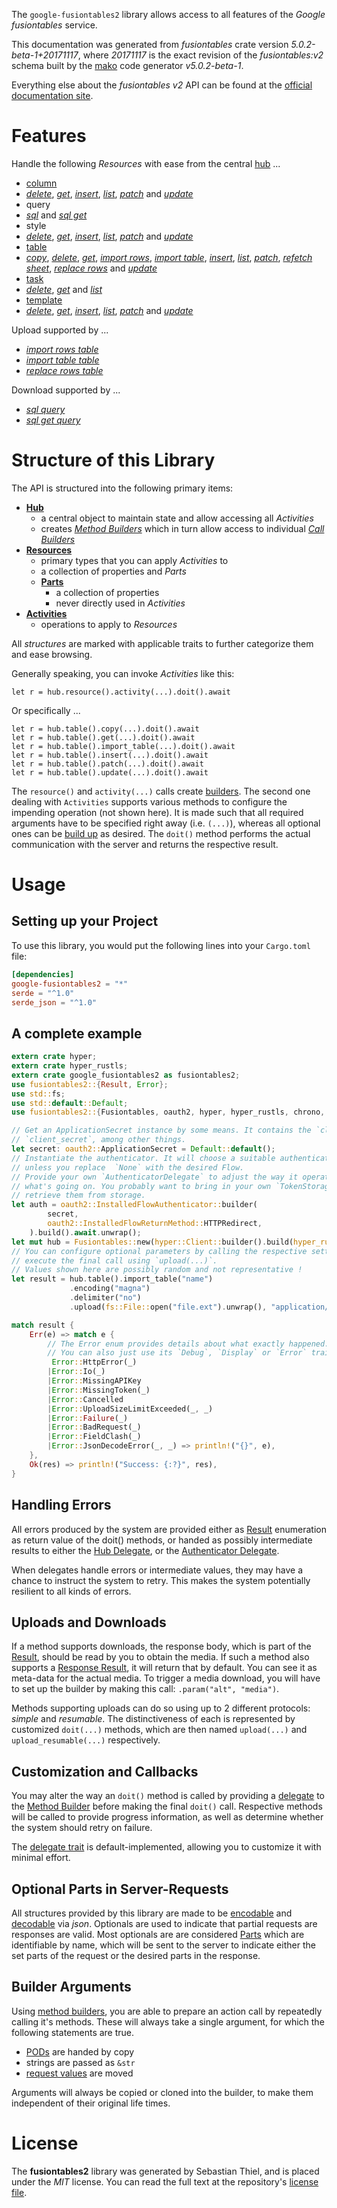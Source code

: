 <!---
DO NOT EDIT !
This file was generated automatically from 'src/generator/templates/api/README.md.mako'
DO NOT EDIT !
-->
The `google-fusiontables2` library allows access to all features of the *Google fusiontables* service.

This documentation was generated from *fusiontables* crate version *5.0.2-beta-1+20171117*, where *20171117* is the exact revision of the *fusiontables:v2* schema built by the [mako](http://www.makotemplates.org/) code generator *v5.0.2-beta-1*.

Everything else about the *fusiontables* *v2* API can be found at the
[official documentation site](https://developers.google.com/fusiontables).
# Features

Handle the following *Resources* with ease from the central [hub](https://docs.rs/google-fusiontables2/5.0.2-beta-1+20171117/google_fusiontables2/Fusiontables) ... 

* [column](https://docs.rs/google-fusiontables2/5.0.2-beta-1+20171117/google_fusiontables2/api::Column)
 * [*delete*](https://docs.rs/google-fusiontables2/5.0.2-beta-1+20171117/google_fusiontables2/api::ColumnDeleteCall), [*get*](https://docs.rs/google-fusiontables2/5.0.2-beta-1+20171117/google_fusiontables2/api::ColumnGetCall), [*insert*](https://docs.rs/google-fusiontables2/5.0.2-beta-1+20171117/google_fusiontables2/api::ColumnInsertCall), [*list*](https://docs.rs/google-fusiontables2/5.0.2-beta-1+20171117/google_fusiontables2/api::ColumnListCall), [*patch*](https://docs.rs/google-fusiontables2/5.0.2-beta-1+20171117/google_fusiontables2/api::ColumnPatchCall) and [*update*](https://docs.rs/google-fusiontables2/5.0.2-beta-1+20171117/google_fusiontables2/api::ColumnUpdateCall)
* query
 * [*sql*](https://docs.rs/google-fusiontables2/5.0.2-beta-1+20171117/google_fusiontables2/api::QuerySqlCall) and [*sql get*](https://docs.rs/google-fusiontables2/5.0.2-beta-1+20171117/google_fusiontables2/api::QuerySqlGetCall)
* style
 * [*delete*](https://docs.rs/google-fusiontables2/5.0.2-beta-1+20171117/google_fusiontables2/api::StyleDeleteCall), [*get*](https://docs.rs/google-fusiontables2/5.0.2-beta-1+20171117/google_fusiontables2/api::StyleGetCall), [*insert*](https://docs.rs/google-fusiontables2/5.0.2-beta-1+20171117/google_fusiontables2/api::StyleInsertCall), [*list*](https://docs.rs/google-fusiontables2/5.0.2-beta-1+20171117/google_fusiontables2/api::StyleListCall), [*patch*](https://docs.rs/google-fusiontables2/5.0.2-beta-1+20171117/google_fusiontables2/api::StylePatchCall) and [*update*](https://docs.rs/google-fusiontables2/5.0.2-beta-1+20171117/google_fusiontables2/api::StyleUpdateCall)
* [table](https://docs.rs/google-fusiontables2/5.0.2-beta-1+20171117/google_fusiontables2/api::Table)
 * [*copy*](https://docs.rs/google-fusiontables2/5.0.2-beta-1+20171117/google_fusiontables2/api::TableCopyCall), [*delete*](https://docs.rs/google-fusiontables2/5.0.2-beta-1+20171117/google_fusiontables2/api::TableDeleteCall), [*get*](https://docs.rs/google-fusiontables2/5.0.2-beta-1+20171117/google_fusiontables2/api::TableGetCall), [*import rows*](https://docs.rs/google-fusiontables2/5.0.2-beta-1+20171117/google_fusiontables2/api::TableImportRowCall), [*import table*](https://docs.rs/google-fusiontables2/5.0.2-beta-1+20171117/google_fusiontables2/api::TableImportTableCall), [*insert*](https://docs.rs/google-fusiontables2/5.0.2-beta-1+20171117/google_fusiontables2/api::TableInsertCall), [*list*](https://docs.rs/google-fusiontables2/5.0.2-beta-1+20171117/google_fusiontables2/api::TableListCall), [*patch*](https://docs.rs/google-fusiontables2/5.0.2-beta-1+20171117/google_fusiontables2/api::TablePatchCall), [*refetch sheet*](https://docs.rs/google-fusiontables2/5.0.2-beta-1+20171117/google_fusiontables2/api::TableRefetchSheetCall), [*replace rows*](https://docs.rs/google-fusiontables2/5.0.2-beta-1+20171117/google_fusiontables2/api::TableReplaceRowCall) and [*update*](https://docs.rs/google-fusiontables2/5.0.2-beta-1+20171117/google_fusiontables2/api::TableUpdateCall)
* [task](https://docs.rs/google-fusiontables2/5.0.2-beta-1+20171117/google_fusiontables2/api::Task)
 * [*delete*](https://docs.rs/google-fusiontables2/5.0.2-beta-1+20171117/google_fusiontables2/api::TaskDeleteCall), [*get*](https://docs.rs/google-fusiontables2/5.0.2-beta-1+20171117/google_fusiontables2/api::TaskGetCall) and [*list*](https://docs.rs/google-fusiontables2/5.0.2-beta-1+20171117/google_fusiontables2/api::TaskListCall)
* [template](https://docs.rs/google-fusiontables2/5.0.2-beta-1+20171117/google_fusiontables2/api::Template)
 * [*delete*](https://docs.rs/google-fusiontables2/5.0.2-beta-1+20171117/google_fusiontables2/api::TemplateDeleteCall), [*get*](https://docs.rs/google-fusiontables2/5.0.2-beta-1+20171117/google_fusiontables2/api::TemplateGetCall), [*insert*](https://docs.rs/google-fusiontables2/5.0.2-beta-1+20171117/google_fusiontables2/api::TemplateInsertCall), [*list*](https://docs.rs/google-fusiontables2/5.0.2-beta-1+20171117/google_fusiontables2/api::TemplateListCall), [*patch*](https://docs.rs/google-fusiontables2/5.0.2-beta-1+20171117/google_fusiontables2/api::TemplatePatchCall) and [*update*](https://docs.rs/google-fusiontables2/5.0.2-beta-1+20171117/google_fusiontables2/api::TemplateUpdateCall)


Upload supported by ...

* [*import rows table*](https://docs.rs/google-fusiontables2/5.0.2-beta-1+20171117/google_fusiontables2/api::TableImportRowCall)
* [*import table table*](https://docs.rs/google-fusiontables2/5.0.2-beta-1+20171117/google_fusiontables2/api::TableImportTableCall)
* [*replace rows table*](https://docs.rs/google-fusiontables2/5.0.2-beta-1+20171117/google_fusiontables2/api::TableReplaceRowCall)

Download supported by ...

* [*sql query*](https://docs.rs/google-fusiontables2/5.0.2-beta-1+20171117/google_fusiontables2/api::QuerySqlCall)
* [*sql get query*](https://docs.rs/google-fusiontables2/5.0.2-beta-1+20171117/google_fusiontables2/api::QuerySqlGetCall)



# Structure of this Library

The API is structured into the following primary items:

* **[Hub](https://docs.rs/google-fusiontables2/5.0.2-beta-1+20171117/google_fusiontables2/Fusiontables)**
    * a central object to maintain state and allow accessing all *Activities*
    * creates [*Method Builders*](https://docs.rs/google-fusiontables2/5.0.2-beta-1+20171117/google_fusiontables2/client::MethodsBuilder) which in turn
      allow access to individual [*Call Builders*](https://docs.rs/google-fusiontables2/5.0.2-beta-1+20171117/google_fusiontables2/client::CallBuilder)
* **[Resources](https://docs.rs/google-fusiontables2/5.0.2-beta-1+20171117/google_fusiontables2/client::Resource)**
    * primary types that you can apply *Activities* to
    * a collection of properties and *Parts*
    * **[Parts](https://docs.rs/google-fusiontables2/5.0.2-beta-1+20171117/google_fusiontables2/client::Part)**
        * a collection of properties
        * never directly used in *Activities*
* **[Activities](https://docs.rs/google-fusiontables2/5.0.2-beta-1+20171117/google_fusiontables2/client::CallBuilder)**
    * operations to apply to *Resources*

All *structures* are marked with applicable traits to further categorize them and ease browsing.

Generally speaking, you can invoke *Activities* like this:

```Rust,ignore
let r = hub.resource().activity(...).doit().await
```

Or specifically ...

```ignore
let r = hub.table().copy(...).doit().await
let r = hub.table().get(...).doit().await
let r = hub.table().import_table(...).doit().await
let r = hub.table().insert(...).doit().await
let r = hub.table().patch(...).doit().await
let r = hub.table().update(...).doit().await
```

The `resource()` and `activity(...)` calls create [builders][builder-pattern]. The second one dealing with `Activities` 
supports various methods to configure the impending operation (not shown here). It is made such that all required arguments have to be 
specified right away (i.e. `(...)`), whereas all optional ones can be [build up][builder-pattern] as desired.
The `doit()` method performs the actual communication with the server and returns the respective result.

# Usage

## Setting up your Project

To use this library, you would put the following lines into your `Cargo.toml` file:

```toml
[dependencies]
google-fusiontables2 = "*"
serde = "^1.0"
serde_json = "^1.0"
```

## A complete example

```Rust
extern crate hyper;
extern crate hyper_rustls;
extern crate google_fusiontables2 as fusiontables2;
use fusiontables2::{Result, Error};
use std::fs;
use std::default::Default;
use fusiontables2::{Fusiontables, oauth2, hyper, hyper_rustls, chrono, FieldMask};

// Get an ApplicationSecret instance by some means. It contains the `client_id` and 
// `client_secret`, among other things.
let secret: oauth2::ApplicationSecret = Default::default();
// Instantiate the authenticator. It will choose a suitable authentication flow for you, 
// unless you replace  `None` with the desired Flow.
// Provide your own `AuthenticatorDelegate` to adjust the way it operates and get feedback about 
// what's going on. You probably want to bring in your own `TokenStorage` to persist tokens and
// retrieve them from storage.
let auth = oauth2::InstalledFlowAuthenticator::builder(
        secret,
        oauth2::InstalledFlowReturnMethod::HTTPRedirect,
    ).build().await.unwrap();
let mut hub = Fusiontables::new(hyper::Client::builder().build(hyper_rustls::HttpsConnectorBuilder::new().with_native_roots().https_or_http().enable_http1().enable_http2().build()), auth);
// You can configure optional parameters by calling the respective setters at will, and
// execute the final call using `upload(...)`.
// Values shown here are possibly random and not representative !
let result = hub.table().import_table("name")
             .encoding("magna")
             .delimiter("no")
             .upload(fs::File::open("file.ext").unwrap(), "application/octet-stream".parse().unwrap()).await;

match result {
    Err(e) => match e {
        // The Error enum provides details about what exactly happened.
        // You can also just use its `Debug`, `Display` or `Error` traits
         Error::HttpError(_)
        |Error::Io(_)
        |Error::MissingAPIKey
        |Error::MissingToken(_)
        |Error::Cancelled
        |Error::UploadSizeLimitExceeded(_, _)
        |Error::Failure(_)
        |Error::BadRequest(_)
        |Error::FieldClash(_)
        |Error::JsonDecodeError(_, _) => println!("{}", e),
    },
    Ok(res) => println!("Success: {:?}", res),
}

```
## Handling Errors

All errors produced by the system are provided either as [Result](https://docs.rs/google-fusiontables2/5.0.2-beta-1+20171117/google_fusiontables2/client::Result) enumeration as return value of
the doit() methods, or handed as possibly intermediate results to either the 
[Hub Delegate](https://docs.rs/google-fusiontables2/5.0.2-beta-1+20171117/google_fusiontables2/client::Delegate), or the [Authenticator Delegate](https://docs.rs/yup-oauth2/*/yup_oauth2/trait.AuthenticatorDelegate.html).

When delegates handle errors or intermediate values, they may have a chance to instruct the system to retry. This 
makes the system potentially resilient to all kinds of errors.

## Uploads and Downloads
If a method supports downloads, the response body, which is part of the [Result](https://docs.rs/google-fusiontables2/5.0.2-beta-1+20171117/google_fusiontables2/client::Result), should be
read by you to obtain the media.
If such a method also supports a [Response Result](https://docs.rs/google-fusiontables2/5.0.2-beta-1+20171117/google_fusiontables2/client::ResponseResult), it will return that by default.
You can see it as meta-data for the actual media. To trigger a media download, you will have to set up the builder by making
this call: `.param("alt", "media")`.

Methods supporting uploads can do so using up to 2 different protocols: 
*simple* and *resumable*. The distinctiveness of each is represented by customized 
`doit(...)` methods, which are then named `upload(...)` and `upload_resumable(...)` respectively.

## Customization and Callbacks

You may alter the way an `doit()` method is called by providing a [delegate](https://docs.rs/google-fusiontables2/5.0.2-beta-1+20171117/google_fusiontables2/client::Delegate) to the 
[Method Builder](https://docs.rs/google-fusiontables2/5.0.2-beta-1+20171117/google_fusiontables2/client::CallBuilder) before making the final `doit()` call. 
Respective methods will be called to provide progress information, as well as determine whether the system should 
retry on failure.

The [delegate trait](https://docs.rs/google-fusiontables2/5.0.2-beta-1+20171117/google_fusiontables2/client::Delegate) is default-implemented, allowing you to customize it with minimal effort.

## Optional Parts in Server-Requests

All structures provided by this library are made to be [encodable](https://docs.rs/google-fusiontables2/5.0.2-beta-1+20171117/google_fusiontables2/client::RequestValue) and 
[decodable](https://docs.rs/google-fusiontables2/5.0.2-beta-1+20171117/google_fusiontables2/client::ResponseResult) via *json*. Optionals are used to indicate that partial requests are responses 
are valid.
Most optionals are are considered [Parts](https://docs.rs/google-fusiontables2/5.0.2-beta-1+20171117/google_fusiontables2/client::Part) which are identifiable by name, which will be sent to 
the server to indicate either the set parts of the request or the desired parts in the response.

## Builder Arguments

Using [method builders](https://docs.rs/google-fusiontables2/5.0.2-beta-1+20171117/google_fusiontables2/client::CallBuilder), you are able to prepare an action call by repeatedly calling it's methods.
These will always take a single argument, for which the following statements are true.

* [PODs][wiki-pod] are handed by copy
* strings are passed as `&str`
* [request values](https://docs.rs/google-fusiontables2/5.0.2-beta-1+20171117/google_fusiontables2/client::RequestValue) are moved

Arguments will always be copied or cloned into the builder, to make them independent of their original life times.

[wiki-pod]: http://en.wikipedia.org/wiki/Plain_old_data_structure
[builder-pattern]: http://en.wikipedia.org/wiki/Builder_pattern
[google-go-api]: https://github.com/google/google-api-go-client

# License
The **fusiontables2** library was generated by Sebastian Thiel, and is placed 
under the *MIT* license.
You can read the full text at the repository's [license file][repo-license].

[repo-license]: https://github.com/Byron/google-apis-rsblob/main/LICENSE.md

